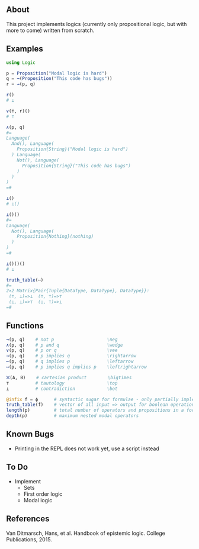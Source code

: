 

## About

This project implements logics (currently only propositional logic, but with more to come) written from scratch.


## Examples

``` julia
using Logic

p = Proposition("Modal logic is hard")
q = ¬(Proposition("This code has bugs"))
r = →(p, q)

r()
# ⊥

∨(⊤, r)()
# ⊤

∧(p, q)
#=
Language(
  And(), Language(
    Proposition{String}("Modal logic is hard")
  ) Language(
    Not(), Language(
      Proposition{String}("This code has bugs")
    ) 
  ) 
) 
=#

⊥()
# ⊥()

⊥()()
#=
Language(
  Not(), Language(
    Proposition{Nothing}(nothing)
  ) 
)
=#

⊥()()()
# ⊥

truth_table(↔)
#=
2×2 Matrix{Pair{Tuple{DataType, DataType}, DataType}}:
 (⊤, ⊥)=>⊥  (⊤, ⊤)=>⊤
 (⊥, ⊥)=>⊤  (⊥, ⊤)=>⊥
=#
```


## Functions

``` julia
¬(p, q)    # not p                    \neg
∧(p, q)    # p and q                  \wedge
∨(p, q)    # p or q                   \vee
→(p, q)    # p implies q              \rightarrow
←(p, q)    # q implies p              \leftarrow
↔(p, q)    # p implies q implies p    \leftrightarrow

⨉(A, B)    # cartesian product        \bigtimes
⊤          # tautology                \top
⊥          # contradiction            \bot

@infix f = ϕ      # syntactic sugar for formulae - only partially implemented
truth_table(f)    # vector of all input => output for boolean operation f
length(p)         # total number of operators and propositions in a formula
depth(p)          # maximum nested modal operators
```


## Known Bugs

- Printing in the REPL does not work yet, use a script instead


## To Do

- Implement
    - Sets
    - First order logic
    - Modal logic


## References

Van Ditmarsch, Hans, et al. Handbook of epistemic logic. College Publications, 2015.
